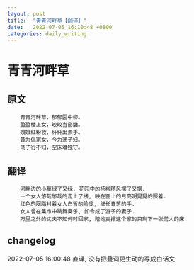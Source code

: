 ```yaml
---
layout: post
title:  "青青河畔草【翻译】"
date:   2022-07-05 16:10:48 +0800
categories: daily_writing
---
```


# 青青河畔草

##	原文
		青青河畔草，郁郁园中柳。
		盈盈楼上女，皎皎当窗牖。
		娥娥红粉妆，纤纤出素手。
		昔为倡家女，今为荡子妇。
		荡子行不归，空床难独守。
        
## 	翻译
		河畔边的小草绿了又绿, 花园中的杨柳随风摆了又摆.
		一个女人悠哉悠哉的走上了楼, 映在窗上的月亮明晃晃的照着.
		红色的胭脂衬着女人白皙的脸庞, 细长青葱的手.
		女人曾在集市中跳舞奏乐, 如今成了游子的妻子.
		万里之外的丈夫不知何时回家, 陪她支撑这个家的只剩下一张偌大的床.

## changelog
2022-07-05 16:00:48 直译, 没有把叠词更生动的写成白话文